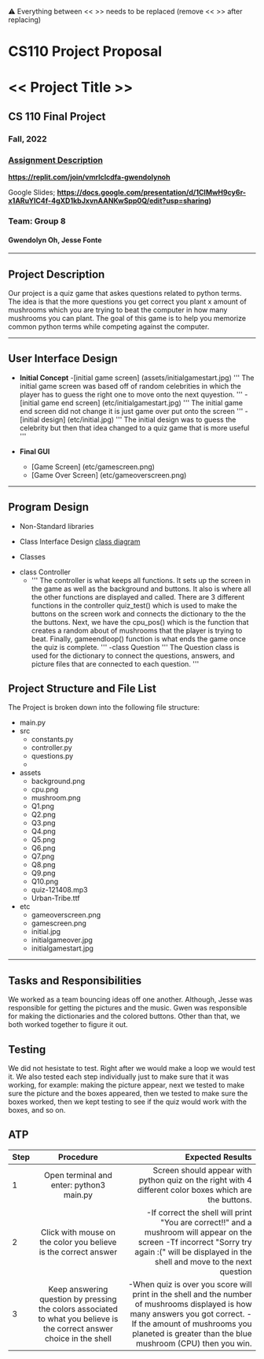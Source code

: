 :warning: Everything between << >> needs to be replaced (remove << >> after replacing)
# CS110 Project Proposal
# << Project Title >>
## CS 110 Final Project
###   Fall, 2022
### [Assignment Description](https://docs.google.com/document/d/1H4R6yLL7som1lglyXWZ04RvTp_RvRFCCBn6sqv-82ps/edit?usp=sharing)


**https://replit.com/join/vmrlclcdfa-gwendolynoh**

Google Slides; 
**https://docs.google.com/presentation/d/1ClMwH9cy6r-x1ARuYlC4f-4gXD1kbJxvnAANKwSpp0Q/edit?usp=sharing)**

### Team:  Group 8 
####  Gwendolyn Oh, Jesse Fonte 

***

## Project Description
Our project is a quiz game that askes questions related to python terms. The idea is that the more questions you get correct you plant x amount of mushrooms which you are trying to beat the computer in how many mushrooms you can plant. The goal of this game is to help you memorize common python terms while competing against the computer. 

***    

## User Interface Design

- **Initial Concept**
  -[initial game screen] (assets/initialgamestart.jpg)
  '''
  The initial game screen was based off of random celebrities in which the player has to guess the right one to move onto the next quyestion.
  '''
  -[initial game end screen] (etc/initialgamestart.jpg)
  '''
  The initial game end screen did not change it is just game over put onto the screen
  '''
  -[initial design] (etc/initial.jpg)
  '''
  The initial design was to guess the celebrity but then that idea changed to a quiz game that is more useful
  '''
    
- **Final GUI**
  - [Game Screen] (etc/gamescreen.png)
  - [Game Over Screen] (etc/gameoverscreen.png)

***        

## Program Design

* Non-Standard libraries
    
* Class Interface Design
  [class diagram](src/85708.jpg) 

* Classes
- class Controller
  - '''
The controller is what keeps all functions. It sets up the screen in the game as well as the background and buttons. It also is where all the other functions are displayed and called. There are 3 different functions in the controller quiz_test() which is used to make the buttons on the screen work and connects the dictionary to the the the buttons. Next, we have the cpu_pos() which is the function that creates a random about of mushrooms that the player is trying to beat. Finally, gameendloop() function is what ends the game once the quiz is complete. 
'''
-class Question
'''
The Question class is used for the dictionary to connect the questions, answers, and picture files that are connected to each question. 
'''


## Project Structure and File List

The Project is broken down into the following file structure:

* main.py
* src
    * constants.py
    * controller.py
    * questions.py
    * 
* assets
    * background.png
    * cpu.png
    * mushroom.png
    * Q1.png
    * Q2.png
    * Q3.png
    * Q4.png
    * Q5.png
    * Q6.png
    * Q7.png
    * Q8.png
    * Q9.png
    * Q10.png
    * quiz-121408.mp3
    * Urban-Tribe.ttf
* etc
    * gameoverscreen.png
    * gamescreen.png
    * initial.jpg
    * initialgameover.jpg
    * initialgamestart.jpg 
***

## Tasks and Responsibilities 
We worked as a team bouncing ideas off one another. Although, Jesse was responsible for getting the pictures and the music. Gwen was responsible for making the dictionaries and the colored buttons. Other than that, we both worked together to figure it out. 
## Testing
We did not hesistate to test. Right after we would make a loop we would test it. We also tested each step individually just to make sure that it was working, for example: making the picture appear, next we tested to make sure the picture and the boxes appeared, then we tested to make sure the boxes worked, then we kept testing to see if the quiz would work with the boxes, and so on. 

## ATP

| Step                 |Procedure             |Expected Results                   |
|----------------------|:--------------------:|----------------------------------:|
|  1                   | Open terminal and enter: python3 main.py|Screen should appear with python quiz on the right with 4 different color boxes which are the buttons.  | 
|  2                   | Click with mouse on the color you believe is the correct answer   | -If correct the shell will print "You are correct!!" and a mushroom will appear on the screen -Tf incorrect "Sorry try again :(" will be displayed in the shell and move to the next question   |
|3                     | Keep answering question by pressing the colors associated to what you believe is the correct answer choice in the shell | -When quiz is over you score will print in the shell and the number of mushrooms displayed is how many answers you got correct. -If the amount of mushrooms you planeted is greater than the blue mushroom (CPU) then you win. 
    